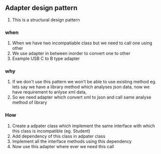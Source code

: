 ## Adapter design pattern
1. This is a structural design pattern


### when
1. When we have two incompatiable class but we need to call one using other
2. We use adapter in between inorder to convert one to other
3. Example USB C to B type adapter

### why
1. If we don't use this pattern we won't be able to use existing method eg. lets say we have a library method which analyses json data, now we have requirement to anlyse xml data,
2. So we need adapter which convert xml to json and call same analyse method of library

### How
1. Create a adpater class which implement the same interface with which this class is incompatible (eg. Student)
2. Add dependency of this class in adpater class
3. Implement all the interface methods using this dependency
4. Now use this adapter where ever we need this call